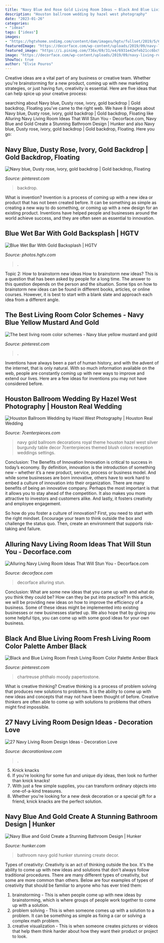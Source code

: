 ```yaml
---
title: "Navy Blue And Rose Gold Living Room Ideas ~ Black And Blue Living Room Fresh Living Room Color Palette Amber Black"
description: "Houston ballroom wedding by hazel west photography"
date: "2023-01-26"
categories:
- "ideas"
tags: ["ideas"]
images:
- "https://hgtvhome.sndimg.com/content/dam/images/hgtv/fullset/2019/5/6/0/HUHH2019-Kitchens_Nashville-TN_8.jpg.rend.hgtvcom.966.1449.suffix/1557157182395.jpeg"
featuredImage: "https://decorface.com/wp-content/uploads/2019/09/navy-living-room-ideas-11.jpg"
featured_image: "https://i.pinimg.com/736x/69/31/e4/6931e42efeb21cc6bc967376183f1e16.jpg"
image: "https://decorface.com/wp-content/uploads/2019/09/navy-living-room-ideas-11.jpg"
ShowToc: true
author: "Elvie Pouros"
---
```



Creative ideas are a vital part of any business or creative team. Whether you're brainstorming for a new product, coming up with new marketing strategies, or just having fun, creativity is essential. Here are five ideas that can help spice up your creative process:

	

		
searching about Navy blue, Dusty rose, ivory, gold backdrop | Gold backdrop, Floating you've came to the right web. We have 8 Images about Navy blue, Dusty rose, ivory, gold backdrop | Gold backdrop, Floating like Alluring Navy Living Room Ideas That Will Stun You - Decorface.com, Navy Blue and Gold Create a Stunning Bathroom Design | Hunker and also Navy blue, Dusty rose, ivory, gold backdrop | Gold backdrop, Floating. Here you go:
		
    
## Navy Blue, Dusty Rose, Ivory, Gold Backdrop | Gold Backdrop, Floating

<img loading=lazy src="https://i.pinimg.com/736x/c2/c2/6f/c2c26ff21c30d41587415c55cb7870f6.jpg" onerror="this.onerror=null;this.src='https://tse2.mm.bing.net/th?id=OIP.6E9SYD8oKoQ8roGBuuttdQHaE8&amp;pid=15.1';" alt="Navy blue, Dusty rose, ivory, gold backdrop | Gold backdrop, Floating">

_Source: pinterest.com_

>backdrop. 

	

What is invention?
Invention is a process of coming up with a new idea or product that has not been created before. It can be something as simple as creating a new way to do something, or coming up with a new design for an existing product. Inventions have helped people and businesses around the world achieve success, and they are often seen as essential to innovation.

    
## Blue Wet Bar With Gold Backsplash | HGTV

<img loading=lazy src="https://hgtvhome.sndimg.com/content/dam/images/hgtv/fullset/2019/5/6/0/HUHH2019-Kitchens_Nashville-TN_8.jpg.rend.hgtvcom.966.1449.suffix/1557157182395.jpeg" onerror="this.onerror=null;this.src='https://tse3.mm.bing.net/th?id=OIP.AFhSM_LVh17lkkXNIL-9YwHaLH&amp;pid=15.1';" alt="Blue Wet Bar With Gold Backsplash | HGTV">

_Source: photos.hgtv.com_

>. 

	

Topic 2: How to brainstorm new ideas
How to brainstorm new ideas? This is a question that has been asked by people for a long time. The answer to this question depends on the person and the situation. Some tips on how to brainstorm new ideas can be found in different books, articles, or online courses. However, it is best to start with a blank slate and approach each idea from a different angle.

    
## The Best Living Room Color Schemes - Navy Blue Yellow Mustard And Gold

<img loading=lazy src="https://i.pinimg.com/736x/69/31/e4/6931e42efeb21cc6bc967376183f1e16.jpg" onerror="this.onerror=null;this.src='https://tse1.mm.bing.net/th?id=OIP.tsgtRpmiBKjJaC80j3qJeAHaGr&amp;pid=15.1';" alt="The best living room color schemes - Navy blue yellow mustard and gold">

_Source: pinterest.com_

>. 

	

Inventions have always been a part of human history, and with the advent of the internet, that is only natural. With so much information available on the web, people are constantly coming up with new ways to improve and extend our lives. Here are a few ideas for inventions you may not have considered before.

    
## Houston Ballroom Wedding By Hazel West Photography | Houston Real Wedding

<img loading=lazy src="https://cdn.l-media.net/media/71/5926/159154-5926-l-baPUBaG.jpg" onerror="this.onerror=null;this.src='https://tse1.mm.bing.net/th?id=OIP.RodHq22u9Apj6jxWE15xVwHaLH&amp;pid=15.1';" alt="Houston Ballroom Wedding by Hazel West Photography | Houston Real Wedding">

_Source: 7centerpieces.com_

>navy gold ballroom decorations royal theme houston hazel west silver burgundy table decor 7centerpieces themed blush colors reception weddings settings. 

	

Conclusion: The Benefits of Innovation
Innovation is critical to success in today’s economy. By definition, innovation is the introduction of something new – whether it’s a new product, service, process or business model. And while some businesses are born innovative, others have to work hard to embed a culture of innovation into their organization.
There are many benefits of being an innovative company. Perhaps the most important is that it allows you to stay ahead of the competition. It also makes you more attractive to investors and customers alike. And lastly, it fosters creativity and employee engagement.

So how do you foster a culture of innovation? First, you need to start with the right mindset. Encourage your team to think outside the box and challenge the status quo. Then, create an environment that supports risk-taking and failure.

    
## Alluring Navy Living Room Ideas That Will Stun You - Decorface.com

<img loading=lazy src="https://decorface.com/wp-content/uploads/2019/09/navy-living-room-ideas-11.jpg" onerror="this.onerror=null;this.src='https://tse3.mm.bing.net/th?id=OIP.7zDuGKquHCaA56nEh3d49wHaJ4&amp;pid=15.1';" alt="Alluring Navy Living Room Ideas That Will Stun You - Decorface.com">

_Source: decorface.com_

>decorface alluring stun. 

	

Conclusion: What are some new ideas that you came up with and what do you think they could be? How can they be put into practice?
In this article, we will be providing new ideas on how to improve the efficiency of a business. Some of these ideas might be implemented into existing businesses or new businesses started up. We also hope that by giving you some helpful tips, you can come up with some good ideas for your own business.

    
## Black And Blue Living Room Fresh Living Room Color Palette Amber Black

<img loading=lazy src="https://i.pinimg.com/736x/a7/1f/86/a71f8606e192f27a87d3b08228492706.jpg" onerror="this.onerror=null;this.src='https://tse1.mm.bing.net/th?id=OIP.qvH5w95woj5UTtHhow1OIAHaM9&amp;pid=15.1';" alt="Black and Blue Living Room Fresh Living Room Color Palette Amber Black">

_Source: pinterest.com_

>chartreuse phthalo moody papertostone. 

	

What is creative thinking?
Creative thinking is a process of problem solving that produces new solutions to problems. It is the ability to come up with new ideas and concepts that may not have been thought of before. Creative thinkers are often able to come up with solutions to problems that others might find impossible.

    
## 27 Navy Living Room Design Ideas - Decoration Love

<img loading=lazy src="http://www.decorationlove.com/wp-content/uploads/2016/09/Navy-Blue-and-Silver-Living-Room.jpg" onerror="this.onerror=null;this.src='https://tse1.mm.bing.net/th?id=OIP.QJE_7JLGRIHV-C3b2BGUCwHaKy&amp;pid=15.1';" alt="27 Navy Living Room Design Ideas - Decoration Love">

_Source: decorationlove.com_

>. 

	

5. Knick knacks
1. If you're looking for some fun and unique diy ideas, then look no further than knick knacks!
2. With just a few simple supplies, you can transform ordinary objects into one-of-a-kind treasures.
3. Whether you're looking for a new desk decoration or a special gift for a friend, knick knacks are the perfect solution.

    
## Navy Blue And Gold Create A Stunning Bathroom Design | Hunker

<img loading=lazy src="https://img.hunkercdn.com/640/clsd/4/3/307e41a7e29841b7814707b2191ada78" onerror="this.onerror=null;this.src='https://tse4.mm.bing.net/th?id=OIP.Ooz1mGi3wDlHZ4y_tpRwygHaHW&amp;pid=15.1';" alt="Navy Blue and Gold Create a Stunning Bathroom Design | Hunker">

_Source: hunker.com_

>bathroom navy gold hunker stunning create decor. 

	

Types of creativity:
Creativity is an act of thinking outside the box. It's the ability to come up with new ideas and solutions that don't always follow traditional procedures. 
There are many different types of creativity, but some are more common than others. Below are four examples of types of creativity that should be familiar to anyone who has ever tried them: 

1) brainstorming - This is when people come up with new ideas by brainstorming, which is where groups of people work together to come up with a solution.
2) problem solving - This is when someone comes up with a solution to a problem. It can be something as simple as fixing a car or solving a complex math problem.
3) creative visualization - This is when someone creates pictures or videos that help them think harder about how they want their product or project to look.

